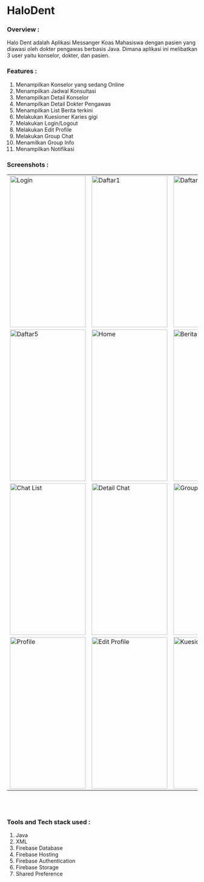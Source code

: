 # HaloDent

### Overview :
Halo Dent adalah Aplikasi Messanger Koas Mahasiswa dengan pasien yang diawasi oleh dokter pengawas berbasis Java. Dimana aplikasi ini melibatkan 3 user yaitu konselor, dokter, dan pasien.

### Features :
1. Menampilkan Konselor yang sedang Online
2. Menampilkan Jadwal Konsultasi
3. Menampilkan Detail Konselor
4. Menampilkan Detail Dokter Pengawas
5. Menampilkan List Berita terkini
6. Melakukan Kuesioner Karies gigi
7. Melakukan Login/Logout
8. Melakukan Edit Profile
9. Melakukan Group Chat 
10. Menamilkan Group Info
11. Menampilkan Notifikasi

### Screenshots :

 <table align="center">
  <tr>
    <td><img src="https://user-images.githubusercontent.com/49097275/255672955-6f034b77-f52f-4ffa-ba61-ff2b27e08a8a.jpg" alt="Login"
         style="width:200px;height:400px;" </td>
     <td><img src="https://user-images.githubusercontent.com/49097275/255673086-9d7e8b12-4548-430f-b2b9-77690722a7e5.jpg" alt="Daftar1"
         style="width:200px;height:400px;" </td>
    <td><img src="https://user-images.githubusercontent.com/49097275/255673188-9205e01d-ccea-472b-80fa-31732d24cc0c.jpg" alt="Daftar2"
         style="width:200px;height:400px;"></td>
   <td><img src="https://user-images.githubusercontent.com/49097275/255673217-92d7e621-6f6f-40c4-bc3c-96a429f9bf04.jpg" alt="Daftar3"
         style="width:200px;height:400px;"></td>
   <td><img src="https://user-images.githubusercontent.com/49097275/255673232-b754d6e2-b78e-4b30-8e60-8dad2003217f.jpg" alt="Daftar4"
         style="width:200px;height:400px;"></td>
  </tr>
  
  <tr>
    <td><img src="https://user-images.githubusercontent.com/49097275/255673253-dd6f430b-d6b6-480a-a579-badec35dfe3f.jpg" alt="Daftar5"
         style="width:200px;height:400px;" </td>
     <td><img src="https://user-images.githubusercontent.com/49097275/255673403-f28e9fbb-ea58-47fc-a14b-a96939027e5b.jpg" alt="Home"
         style="width:200px;height:400px;" </td>
    <td><img src="https://user-images.githubusercontent.com/49097275/255673326-b58dc2a7-dc4a-461b-9151-7b62b3175ee5.jpg" alt="Berita"
         style="width:200px;height:400px;"></td>
   <td><img src="https://user-images.githubusercontent.com/49097275/255673356-82052636-7058-4a42-8fec-d91a00b5891a.jpg" alt="Detail berita"
         style="width:200px;height:400px;"></td>
   <td><img src="https://user-images.githubusercontent.com/49097275/255676479-39d2da9e-ef36-4257-80e2-d0460a3381ec.png" alt="Detail konselor"
         style="width:200px;height:400px;"></td>
  </tr>

  <tr>
    <td><img src="https://user-images.githubusercontent.com/49097275/255676558-08c41203-5270-4993-bba9-6519321cd823.png" alt="Chat List"
         style="width:200px;height:400px;" </td>
     <td><img src="https://user-images.githubusercontent.com/49097275/255676593-65d82dd8-525a-40a0-a2ab-9c4cc3ef1968.png" alt="Detail Chat"
         style="width:200px;height:400px;" </td>
    <td><img src="https://user-images.githubusercontent.com/49097275/255679248-5a5de7fa-f4ac-4732-9879-5be85901d870.jpg" alt="Group Info"
         style="width:200px;height:400px;"></td>
   <td><img src="https://user-images.githubusercontent.com/49097275/255677937-dc4dc097-0609-4f61-b416-ec059cafced7.jpg" alt="List Berita"
         style="width:200px;height:400px;"></td>
   <td><img src="https://user-images.githubusercontent.com/49097275/255678024-6c3eb4f1-51d8-4075-8e77-3a2e0d361230.jpg" alt="Detail Berita"
         style="width:200px;height:400px;"></td>
  </tr>

  <tr>
    <td><img src="https://user-images.githubusercontent.com/49097275/255678138-9731736c-e458-48d8-a253-43646a2cb9b1.jpg" alt="Profile"
         style="width:200px;height:400px;" </td>
     <td><img src="https://user-images.githubusercontent.com/49097275/255678106-0c13f610-12ab-4e23-95e4-90c64a78dd17.jpg" alt="Edit Profile"
         style="width:200px;height:400px;" </td>
   <td><img src="https://user-images.githubusercontent.com/49097275/255678174-b1b9b13a-d72f-4d22-a488-c5d6fa6d7472.jpg" alt="Kuesioner"
         style="width:200px;height:400px;"></td>
   <td><img src="https://user-images.githubusercontent.com/49097275/255678547-e8656650-6ef7-4ceb-b5d5-ff3464c2342d.jpg" alt="Hasil Kuesioner"
         style="width:200px;height:400px;"></td>
  </tr>
   
   
</table><br><br>

### Tools and Tech stack used : 
1. Java
2. XML
3. Firebase Database
4. Firebase Hosting
5. Firebase Authentication
6. Firebase Storage
7. Shared Preference
